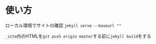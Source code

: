 # 使い方

ローカル環境でサイトの確認
`jekyll serve --baseurl ""`

`_site`内のHTMLを`git push origin master`する前に`jekyll build`をする
